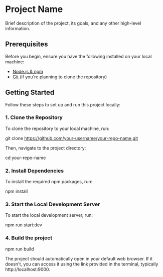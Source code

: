 # Project Name

Brief description of the project, its goals, and any other high-level information.

## Prerequisites

Before you begin, ensure you have the following installed on your local machine:

- [Node.js & npm](https://nodejs.org/en/download/)
- [Git](https://git-scm.com/book/en/v2/Getting-Started-Installing-Git) (if you're planning to clone the repository)

## Getting Started

Follow these steps to set up and run this project locally:

### 1. Clone the Repository

To clone the repository to your local machine, run:

git clone https://github.com/your-username/your-repo-name.git

Then, navigate to the project directory:

cd your-repo-name

### 2. Install Dependencies

To install the required npm packages, run:

npm install

### 3. Start the Local Development Server

To start the local development server, run:

npm run start:dev

### 4. Build the project

npm run build

The project should automatically open in your default web browser. If it doesn't, you can access it using the link provided in the terminal, typically http://localhost:9000.